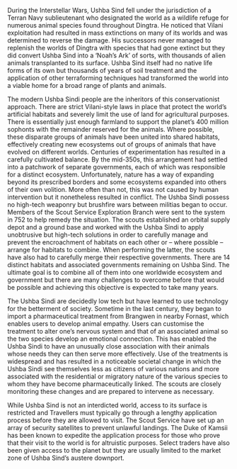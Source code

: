 
During the Interstellar Wars, Ushba Sind fell under the jurisdiction of a Terran Navy sublieutenant who designated the world as a wildlife refuge for numerous animal species found throughout Dingtra. He noticed that Vilani exploitation had resulted in mass extinctions on many of its worlds and was determined to reverse the damage. His successors never managed to replenish the worlds of Dingtra with species that had gone extinct but they did convert Ushba Sind into a ‘Noah’s Ark’ of sorts, with thousands of alien animals transplanted to its surface. Ushba Sind itself had no native life forms of its own but thousands of years of soil treatment and the application of other terraforming techniques had transformed the world into a viable home for a broad range of plants and animals.

The modern Ushba Sindi people are the inheritors of this conservationist approach. There are strict Vilani-style laws in place that protect the world’s artificial habitats and severely limit the use of land for agricultural purposes. There is essentially just enough farmland to support the planet’s 400 million sophonts with the remainder reserved for the animals. Where possible, these disparate groups of animals have been united into shared habitats, effectively creating new ecosystems out of groups of animals that have evolved on different worlds. Centuries of experimentation has resulted in a carefully cultivated balance. By the mid-350s, this arrangement had settled into a patchwork of separate governments, each of which was responsible for a distinct ecosystem. Unfortunately, nature has a way of expanding beyond its prescribed borders and some ecosystems expanded into others of their own volition. More often than not, this was not caused by human intervention but it nonetheless resulted in conflict. The Ushba Sindi possess no high-tech weaponry but brushfire wars between militias began to occur. Members of the Scout Service Exploration Branch were sent to the system in 752 to help remedy the situation. The scouts established an orbital supply depot and a ground base and worked with the Ushba Sindi to apply unobtrusive but high-tech solutions in order to carefully manage and prevent the encroachment of habitats on each other or – where possible – arrange for habitats to combine. When performing the latter, the scouts have also had to carefully merge their respective governments. There are 14 distinct habitats and associated governments remaining on Ushba Sind. The ultimate goal is to combine all of them into one worldwide ecosystem and government but there are many challenges to overcome before that would be possible and achieving this objective is expected to take many years.

The Ushba Sindi are decidedly low tech but have learned to use technology for the betterment of society. Sometime in the last century, they began to import a pharmaceutical treatment from Brangwen in nearby Fornast, which enables users to develop animal empathy. Users can customise the treatment to alter one’s nervous system and that of an associated animal so the two species develop an emotional connection. This has enabled the Ushba Sindi to have an unusually close association with their animals whose needs they can then serve more effectively. Use of the treatments is widespread and has resulted in a noticeable societal change in which the Ushba Sindi see themselves less as citizens of various nations and more associated with the residential or migratory nature of the various species to whom they have become pharmaceutically linked. The scouts are closely monitoring these changes and are prepared to intervene as necessary.

While Ushba Sind is not an interdicted world, access to its surface is restricted and Travellers must typically go through a lengthy application process before they are allowed to visit. The Scout Service have set up an array of security satellites to prevent unlawful landings. The Duke of Kamsii has been known to expedite the application process for those who prove that their visit to the world is for altruistic purposes. Select traders have also been given access to the planet but they are usually limited to the market zone of Ushba Sind’s austere downport.
